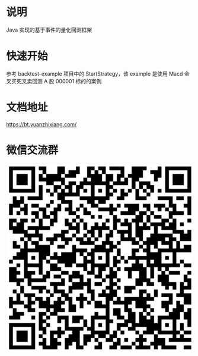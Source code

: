# 说明

Java 实现的基于事件的量化回测框架

# 快速开始

参考 backtest-example 项目中的 StartStrategy，该 example 是使用 Macd 金叉买死叉卖回测 A 股 000001 标的的案例

# 文档地址

https://bt.yuanzhixiang.com/

# 微信交流群

![](https://github.com/yuanzhixiang/backtest/blob/main/docs/zh-cn/image/3.png?raw=true)
